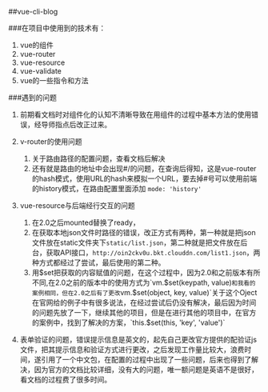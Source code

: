 ##vue-cli-blog

###在项目中使用到的技术有：

1. vue的组件
2. vue-router
3. vue-resource 
4. vue-validate
5. vue的一些指令和方法

###遇到的问题
1. 前期看文档时对组件化的认知不清晰导致在用组件的过程中基本方法的使用错误，经导师指点后改正过来。
2. v-router的使用问题

	1. 关于路由路径的配置问题，查看文档后解决
	2. 还有就是路由的地址中会出现#/的问题，在查询后得知，这是vue-router的hash模式，使用URL的hash来模拟一个URL，要去掉#号可以使用前端的history模式，在路由配置里面添加
  `mode: 'history'`
3. vue-resource与后端经行交互的问题

	1. 在2.0之后mounted替换了ready，
	2. 在获取本地json文件时路径的错误，改正方式有两种，第一种就是把json文件放在static文件夹下`static/list.json`，第二种就是把文件放在后台，获取API接口，`http://oin2ckv0u.bkt.clouddn.com/list1.json`，两种方式都经过了尝试，最后使用的第二种。
	3. 用$set把获取的内容赋值的问题，在这个过程中，因为2.0和之前版本有所不同,在2.0之前的版本中的使用方式为`vm.$set(keypath, value)`和我看的案例相同，但在2.0之后有了更改`vm.$set(object, key, value)`关于这个Oject在官网给的例子中有很多说法，在经过尝试后仍没有解决，最后因为时间的问题先放了一下，继续其他的项目，但是在进行其他的项目中，在官方的案例中，找到了解决的方案，`this.$set(this, 'key', 'value')`
4. 表单验证的问题，错误提示信息是英文的，起先自己更改官方提供的配验证js文件，把其提示信息和验证方式进行更改，之后发现工作量比较大，浪费时间，遂引用了一个中文包，在配置的过程中出现了一些问题，后来也得到了解决，因为官方的文档比较详细，没有大的问题，唯一额问题是英语不是很好，看文档的过程费了很多时间。  
